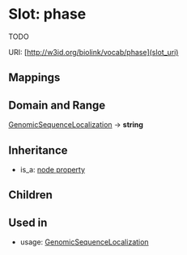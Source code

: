 # Slot: phase


TODO

URI: [http://w3id.org/biolink/vocab/phase](slot_uri)
## Mappings

## Domain and Range

[GenomicSequenceLocalization](GenomicSequenceLocalization.md) -> **string**
## Inheritance

 *  is_a: [node property](node_property.md)
## Children

## Used in

 *  usage: [GenomicSequenceLocalization](GenomicSequenceLocalization.md)
